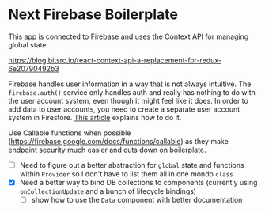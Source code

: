# Next Firebase Boilerplate

This app is connected to Firebase and uses the Context API for managing global state.

https://blog.bitsrc.io/react-context-api-a-replacement-for-redux-6e20790492b3

Firebase handles user information in a way that is not always intuitive. The `firebase.auth()` service only handles auth and really has nothing to do with the user account system, even though it might feel like it does. In order to add data to user accounts, you need to create a separate user account system in Firestore. [This article](https://bigcodenerd.org/create-user-profile-firestore-authentication/) explains how to do it.

Use Callable functions when possible (https://firebase.google.com/docs/functions/callable) as they make endpoint security much easier and cuts down on boilerplate.

- [ ] Need to figure out a better abstraction for `global` state and functions within `Provider` so I don't have to list them all in one mondo `class`
- [x] Need a better way to bind DB collections to components (currently using `onCollectionUpdate` and a bunch of lifecycle bindings)
  - [ ] show how to use the `Data` component with better documentation